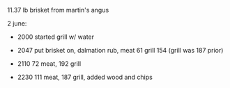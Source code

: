 11.37 lb brisket from martin's angus

2 june:

* 2000 started grill w/ water

* 2047 put brisket on, dalmation rub, meat 61 grill 154 (grill was 187 prior)

* 2110 72 meat, 192 grill

* 2230 111 meat, 187 grill, added wood and chips
